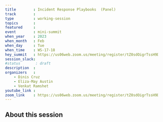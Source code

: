 ```yaml
---
title        : Incident Response Playbooks  (Panel)
track        :
type         : working-session
topics       :
featured     :
event        : mini-summit
when_year    : 2023
when_month   : Feb
when_day     : Tue
when_time    : WS-17-18
hey_summit   : https://us06web.zoom.us/meeting/register/tZ0sdOigrTssH9DuLg2ym_SO1Mb2VSpPzn8L
session_slack:
#status       : draft
description  :
organizers   :
    - Dinis Cruz
    - Eliza-May Austin
    - Venkat Ramshet
youtube_link :
zoom_link    : https://us06web.zoom.us/meeting/register/tZ0sdOigrTssH9DuLg2ym_SO1Mb2VSpPzn8L
---
```


## About this session
